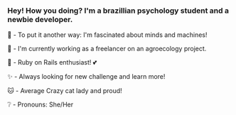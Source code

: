  ### Hey! How you doing? I'm a brazillian psychology student and a newbie developer. 
 
 

:brain: - To put it another way: I'm fascinated about minds and machines! 

:seedling: - I'm currently working as a freelancer on an agroecology project.

:gem: - Ruby on Rails enthusiast! :two_hearts: 

:sparkles: - Always looking for new challenge and learn more!

:cat: - Average Crazy cat lady and proud!

:grey_question: - Pronouns: She/Her


